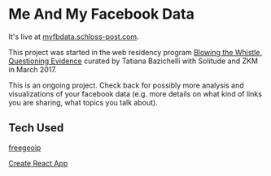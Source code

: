 # Me And My Facebook Data

It's live at [myfbdata.schloss-post.com](http://myfbdata.schloss-post.com).

This project was started in the web residency program [Blowing the Whistle, Questioning Evidence](http://webresidencies-solitude-zkm.com) curated by Tatiana Bazichelli with Solitude and ZKM in March 2017.

This is an ongoing project. Check back for possibly more analysis and visualizations of your facebook data (e.g. more details on what kind of links you are sharing, what topics you talk about).

## Tech Used

[freegeoip](https://github.com/fiorix/freegeoip)

[Create React App](https://github.com/facebookincubator/create-react-app)
